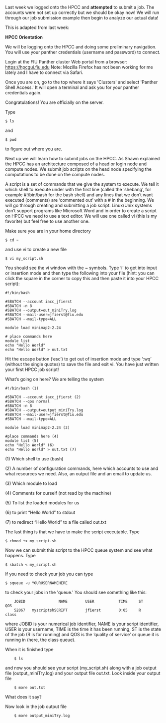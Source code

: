 Last week we logged onto the HPCC and **attempted** to submit a job. The accounts were not set up correctly but we should be okay now! We will run through our job submission example then begin to analyze our actual data!

This is adapted from last week:

**HPCC Orientation**

We will be logging onto the HPCC and doing some preliminary navigation. You will use your panther credentials
(username and password) to connect.

Login at the FIU Panther cluster Web portal from a browser: https://hpcgui.fiu.edu
Note: Mozilla Firefox has not been working for me lately and I have to connect via Safari.

Once you are on, go to the top where it says 'Clusters' and select 'Panther Shell Access.' It will open a terminal and ask you for your panther credentials again.

Congratulations! You are officially on the server.

Type

    $ ls

and 

    $ pwd

to figure out where you are. 

Next up we will learn how to submit jobs on the HPCC. As Shawn explained the HPCC has an architecture composed of a head or login node and compute nodes. We submit job scripts on the head node specifying the computations to be done on the compute nodes. 

A script is a set of commands that we give the system to execute. We tell it which shell to execute under with the first line (called the ‘shebang’, for example #!/bin/bash for the bash shell) and any lines that we don’t want executed (comments) are ‘commented out’ with a # in the beginning. We will go through creating and submitting a job script.
Linux/Unix systems don’t support programs like Microsoft Word and in order to create a script on HPCC we need to use a text editor. We will use one called vi (this is my favorite) but feel free to use another one. 

Make sure you are in your home directory

    $ cd ~

and use vi to create a new file

    $ vi my_script.sh

You should see the vi window with the ~ symbols. Type ‘i’ to get into input or insertion mode and then type the following into your file (hint: you can click the square in the corner to copy this and then paste it into your HPCC script):

    #!/bin/bash
    
    #SBATCH --account iacc_jfierst
    #SBATCH -n 8
    #SBATCH --output=out_miniTry.log
    #SBATCH --mail-user=jfierst@fiu.edu
    #SBATCH --mail-type=ALL

    module load minimap2-2.24
   
    # place commands here
    module list
    echo "Hello World"
    echo "Hello World" > out.txt

Hit the escape button (‘esc’) to get out of insertion mode and type ‘:wq’ (without the single quotes) to save the file and exit vi. You have just written your first HPCC job script!

What’s going on here? We are telling the system

    #!/bin/bash (1)

    #SBATCH --account iacc_jfierst (2)
    #SBATCH --qos normal
    #SBATCH -n 8
    #SBATCH --output=output_miniTry.log
    #SBATCH --mail-user=jfierst@fiu.edu
    #SBATCH --mail-type=ALL
    
    module load minimap2-2.24 (3)

    #place commands here (4)
    module list (5)
    echo "Hello World" (6)
    echo "Hello World" > out.txt (7)

(1)	Which shell to use (bash)

(2)	A number of configuration commands, here which accounts to use and what resources we need. Also, an output file and an email to update us.

(3)	Which module to load

(4)	Comments for ourself (not read by the machine)

(5)	To list the loaded modules for us

(6)	to print “Hello World” to stdout

(7)	to redirect “Hello World” to a file called out.txt

The last thing is that we have to make the script executable. Type

    $ chmod +x my_script.sh

Now we can submit this script to the HPCC queue system and see what happens. Type

    $ sbatch < my_script.sh

If you need to check your job you can type

    $ squeue -u YOURUSERNAMEHERE
    
to check your jobs in the 'queue.' You should see something like this:
     
        JOBID               NAME        USER           TIME     ST        QOS
        52067   myscriptshSCRIPT        jfierst        0:05     R         class

where JOBID is your numerical job identifier, NAME is your script identifier, USER is your username, TIME is the time it has been running, ST is the state of the job (R is for running) and QOS is the ‘quality of service’ or queue it is running in (here, the class queue).

When it is finished type

        $ ls
and now you should see your script (my\_script.sh) along with a job output file (output_miniTry.log) and your output file out.txt. Look inside your output file

        $ more out.txt

What does it say? 

Now look in the job output file

        $ more output_miniTry.log


